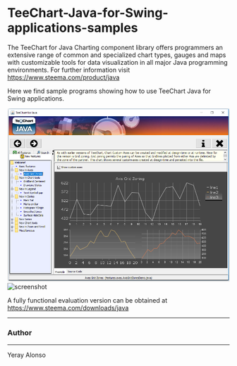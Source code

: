 TeeChart-Java-for-Swing-applications-samples
============================================

The TeeChart for Java Charting component library offers programmers an extensive range of common and specialized chart types, gauges and maps with customizable tools for data visualization in all major Java programming environments. For further information visit https://www.steema.com/product/java

Here we find sample programs showing how to use TeeChart Java for Swing applications.

![screenshot](https://github.com/Steema/TeeChart-Java-for-Swing-applications-samples/blob/master/screenshots/Java-featuresDemo.png?raw=true "TChart Java for Swing")
![screenshot](https://www.steema.com/uploads/products/population_framed.jpg?raw=true "TChart Java for Swing")

A fully functional evaluation version can be obtained at https://www.steema.com/downloads/java

------
### Author
------
Yeray Alonso